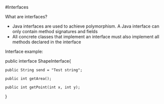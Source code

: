 #Interfaces

What are interfaces?
- Java interfaces are used to achieve polymorphism. A Java interface can only contain method signatures and fields
- All concrete classes that implement an interface must also implement all methods declared in the interface

Interface example:

public interface ShapeInterface{

	public String send = "Test string";

	public int getArea();

	public int getPoint(int x, int y);

}

